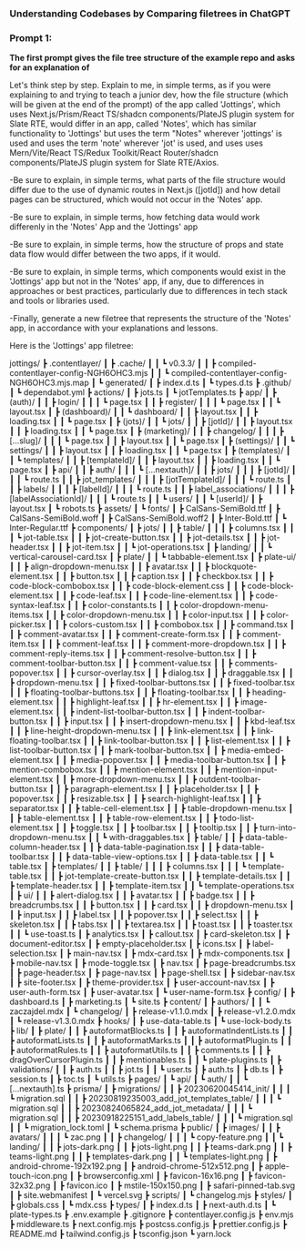 ### Understanding Codebases by Comparing filetrees in ChatGPT

### Prompt 1:

**The first prompt gives the file tree structure of the example repo and asks for an explanation of** 

Let's think step by step. Explain to me, in simple terms, as if you were explaining to and trying to teach a junior dev, how the file structure (which will be given at the end of the prompt) of the app called 'Jottings', which uses Next.js/Prism/React TS/shadcn components/PlateJS plugin system for Slate RTE, would differ in an app, called 'Notes', which has similar functionality to 'Jottings' but uses the term "Notes" wherever 'jottings' is used  and uses the term 'note' wherever 'jot' is used, and uses uses Mern/Vite/React TS/Redux Toolkit/React Router/shadcn components/PlateJS plugin system for Slate RTE/Axios.

-Be sure to explain, in simple terms, what parts of the file structure would differ due to the use of dynamic routes in Next.js ([jotId]) and how detail pages can be structured, which would not occur in the 'Notes' app.

-Be sure to explain, in simple terms, how fetching data would work differenly in the 'Notes' App and the 'Jottings' app

 -Be sure to explain, in simple terms, how the structure of props and state data flow would differ between the two apps, if it would.

-Be sure to explain, in simple terms, which components would exist in the 'Jottings' app but not in the 'Notes' app, if any, due to differences in approaches or best practices, particularly due to differences in tech stack and tools or libraries used.

-Finally, generate a new filetree that represents the structure of the 'Notes' app, in accordance with your explanations and lessons.

Here is the 'Jottings' app filetree:

jottings/
┣ .contentlayer/
┃ ┣ .cache/
┃ ┃ ┗ v0.3.3/
┃ ┃   ┣ compiled-contentlayer-config-NGH6OHC3.mjs
┃ ┃   ┗ compiled-contentlayer-config-NGH6OHC3.mjs.map
┃ ┗ generated/
┃   ┣ index.d.ts
┃   ┗ types.d.ts
┣ .github/
┃ ┗ dependabot.yml
┣ actions/
┃ ┣ jots.ts
┃ ┗ jotTemplates.ts
┣ app/
┃ ┣ (auth)/
┃ ┃ ┣ login/
┃ ┃ ┃ ┗ page.tsx
┃ ┃ ┣ register/
┃ ┃ ┃ ┗ page.tsx
┃ ┃ ┗ layout.tsx
┃ ┣ (dashboard)/
┃ ┃ ┗ dashboard/
┃ ┃   ┣ layout.tsx
┃ ┃   ┣ loading.tsx
┃ ┃   ┗ page.tsx
┃ ┣ (jots)/
┃ ┃ ┗ jots/
┃ ┃   ┣ [jotId]/
┃ ┃   ┣ layout.tsx
┃ ┃   ┣ loading.tsx
┃ ┃   ┗ page.tsx
┃ ┣ (marketing)/
┃ ┃ ┣ changelog/
┃ ┃ ┃ ┣ [...slug]/
┃ ┃ ┃ ┗ page.tsx
┃ ┃ ┣ layout.tsx
┃ ┃ ┗ page.tsx
┃ ┣ (settings)/
┃ ┃ ┗ settings/
┃ ┃   ┣ layout.tsx
┃ ┃   ┣ loading.tsx
┃ ┃   ┗ page.tsx
┃ ┣ (templates)/
┃ ┃ ┗ templates/
┃ ┃   ┣ [templateId]/
┃ ┃   ┣ layout.tsx
┃ ┃   ┣ loading.tsx
┃ ┃   ┗ page.tsx
┃ ┣ api/
┃ ┃ ┣ auth/
┃ ┃ ┃ ┗ [...nextauth]/
┃ ┃ ┣ jots/
┃ ┃ ┃ ┣ [jotId]/
┃ ┃ ┃ ┗ route.ts
┃ ┃ ┣ jot_templates/
┃ ┃ ┃ ┣ [jotTemplateId]/
┃ ┃ ┃ ┗ route.ts
┃ ┃ ┣ labels/
┃ ┃ ┃ ┣ [labelId]/
┃ ┃ ┃ ┗ route.ts
┃ ┃ ┣ label_associations/
┃ ┃ ┃ ┣ [labelAssociationId]/
┃ ┃ ┃ ┗ route.ts
┃ ┃ ┗ users/
┃ ┃   ┗ [userId]/
┃ ┣ layout.tsx
┃ ┗ robots.ts
┣ assets/
┃ ┗ fonts/
┃   ┣ CalSans-SemiBold.ttf
┃   ┣ CalSans-SemiBold.woff
┃   ┣ CalSans-SemiBold.woff2
┃   ┣ Inter-Bold.ttf
┃   ┗ Inter-Regular.ttf
┣ components/
┃ ┣ jots/
┃ ┃ ┣ table/
┃ ┃ ┃ ┣ columns.tsx
┃ ┃ ┃ ┗ jot-table.tsx
┃ ┃ ┣ jot-create-button.tsx
┃ ┃ ┣ jot-details.tsx
┃ ┃ ┣ jot-header.tsx
┃ ┃ ┣ jot-item.tsx
┃ ┃ ┗ jot-operations.tsx
┃ ┣ landing/
┃ ┃ ┗ vertical-carousel-card.tsx
┃ ┣ plate/
┃ ┃ ┗ tabbable-element.tsx
┃ ┣ plate-ui/
┃ ┃ ┣ align-dropdown-menu.tsx
┃ ┃ ┣ avatar.tsx
┃ ┃ ┣ blockquote-element.tsx
┃ ┃ ┣ button.tsx
┃ ┃ ┣ caption.tsx
┃ ┃ ┣ checkbox.tsx
┃ ┃ ┣ code-block-combobox.tsx
┃ ┃ ┣ code-block-element.css
┃ ┃ ┣ code-block-element.tsx
┃ ┃ ┣ code-leaf.tsx
┃ ┃ ┣ code-line-element.tsx
┃ ┃ ┣ code-syntax-leaf.tsx
┃ ┃ ┣ color-constants.ts
┃ ┃ ┣ color-dropdown-menu-items.tsx
┃ ┃ ┣ color-dropdown-menu.tsx
┃ ┃ ┣ color-input.tsx
┃ ┃ ┣ color-picker.tsx
┃ ┃ ┣ colors-custom.tsx
┃ ┃ ┣ combobox.tsx
┃ ┃ ┣ command.tsx
┃ ┃ ┣ comment-avatar.tsx
┃ ┃ ┣ comment-create-form.tsx
┃ ┃ ┣ comment-item.tsx
┃ ┃ ┣ comment-leaf.tsx
┃ ┃ ┣ comment-more-dropdown.tsx
┃ ┃ ┣ comment-reply-items.tsx
┃ ┃ ┣ comment-resolve-button.tsx
┃ ┃ ┣ comment-toolbar-button.tsx
┃ ┃ ┣ comment-value.tsx
┃ ┃ ┣ comments-popover.tsx
┃ ┃ ┣ cursor-overlay.tsx
┃ ┃ ┣ dialog.tsx
┃ ┃ ┣ draggable.tsx
┃ ┃ ┣ dropdown-menu.tsx
┃ ┃ ┣ fixed-toolbar-buttons.tsx
┃ ┃ ┣ fixed-toolbar.tsx
┃ ┃ ┣ floating-toolbar-buttons.tsx
┃ ┃ ┣ floating-toolbar.tsx
┃ ┃ ┣ heading-element.tsx
┃ ┃ ┣ highlight-leaf.tsx
┃ ┃ ┣ hr-element.tsx
┃ ┃ ┣ image-element.tsx
┃ ┃ ┣ indent-list-toolbar-button.tsx
┃ ┃ ┣ indent-toolbar-button.tsx
┃ ┃ ┣ input.tsx
┃ ┃ ┣ insert-dropdown-menu.tsx
┃ ┃ ┣ kbd-leaf.tsx
┃ ┃ ┣ line-height-dropdown-menu.tsx
┃ ┃ ┣ link-element.tsx
┃ ┃ ┣ link-floating-toolbar.tsx
┃ ┃ ┣ link-toolbar-button.tsx
┃ ┃ ┣ list-element.tsx
┃ ┃ ┣ list-toolbar-button.tsx
┃ ┃ ┣ mark-toolbar-button.tsx
┃ ┃ ┣ media-embed-element.tsx
┃ ┃ ┣ media-popover.tsx
┃ ┃ ┣ media-toolbar-button.tsx
┃ ┃ ┣ mention-combobox.tsx
┃ ┃ ┣ mention-element.tsx
┃ ┃ ┣ mention-input-element.tsx
┃ ┃ ┣ more-dropdown-menu.tsx
┃ ┃ ┣ outdent-toolbar-button.tsx
┃ ┃ ┣ paragraph-element.tsx
┃ ┃ ┣ placeholder.tsx
┃ ┃ ┣ popover.tsx
┃ ┃ ┣ resizable.tsx
┃ ┃ ┣ search-highlight-leaf.tsx
┃ ┃ ┣ separator.tsx
┃ ┃ ┣ table-cell-element.tsx
┃ ┃ ┣ table-dropdown-menu.tsx
┃ ┃ ┣ table-element.tsx
┃ ┃ ┣ table-row-element.tsx
┃ ┃ ┣ todo-list-element.tsx
┃ ┃ ┣ toggle.tsx
┃ ┃ ┣ toolbar.tsx
┃ ┃ ┣ tooltip.tsx
┃ ┃ ┣ turn-into-dropdown-menu.tsx
┃ ┃ ┗ with-draggables.tsx
┃ ┣ table/
┃ ┃ ┣ data-table-column-header.tsx
┃ ┃ ┣ data-table-pagination.tsx
┃ ┃ ┣ data-table-toolbar.tsx
┃ ┃ ┣ data-table-view-options.tsx
┃ ┃ ┣ data-table.tsx
┃ ┃ ┗ table.tsx
┃ ┣ templates/
┃ ┃ ┣ table/
┃ ┃ ┃ ┣ columns.tsx
┃ ┃ ┃ ┗ template-table.tsx
┃ ┃ ┣ jot-template-create-button.tsx
┃ ┃ ┣ template-details.tsx
┃ ┃ ┣ template-header.tsx
┃ ┃ ┣ template-item.tsx
┃ ┃ ┗ template-operations.tsx
┃ ┣ ui/
┃ ┃ ┣ alert-dialog.tsx
┃ ┃ ┣ avatar.tsx
┃ ┃ ┣ badge.tsx
┃ ┃ ┣ breadcrumbs.tsx
┃ ┃ ┣ button.tsx
┃ ┃ ┣ card.tsx
┃ ┃ ┣ dropdown-menu.tsx
┃ ┃ ┣ input.tsx
┃ ┃ ┣ label.tsx
┃ ┃ ┣ popover.tsx
┃ ┃ ┣ select.tsx
┃ ┃ ┣ skeleton.tsx
┃ ┃ ┣ tabs.tsx
┃ ┃ ┣ textarea.tsx
┃ ┃ ┣ toast.tsx
┃ ┃ ┣ toaster.tsx
┃ ┃ ┗ use-toast.ts
┃ ┣ analytics.tsx
┃ ┣ callout.tsx
┃ ┣ card-skeleton.tsx
┃ ┣ document-editor.tsx
┃ ┣ empty-placeholder.tsx
┃ ┣ icons.tsx
┃ ┣ label-selection.tsx
┃ ┣ main-nav.tsx
┃ ┣ mdx-card.tsx
┃ ┣ mdx-components.tsx
┃ ┣ mobile-nav.tsx
┃ ┣ mode-toggle.tsx
┃ ┣ nav.tsx
┃ ┣ page-breadcrumbs.tsx
┃ ┣ page-header.tsx
┃ ┣ page-nav.tsx
┃ ┣ page-shell.tsx
┃ ┣ sidebar-nav.tsx
┃ ┣ site-footer.tsx
┃ ┣ theme-provider.tsx
┃ ┣ user-account-nav.tsx
┃ ┣ user-auth-form.tsx
┃ ┣ user-avatar.tsx
┃ ┗ user-name-form.tsx
┣ config/
┃ ┣ dashboard.ts
┃ ┣ marketing.ts
┃ ┗ site.ts
┣ content/
┃ ┣ authors/
┃ ┃ ┗ zaczajdel.mdx
┃ ┗ changelog/
┃   ┣ release-v1.1.0.mdx
┃   ┣ release-v1.2.0.mdx
┃   ┗ release-v1.3.0.mdx
┣ hooks/
┃ ┣ use-data-table.ts
┃ ┗ use-lock-body.ts
┣ lib/
┃ ┣ plate/
┃ ┃ ┣ autoformatBlocks.ts
┃ ┃ ┣ autoformatIndentLists.ts
┃ ┃ ┣ autoformatLists.ts
┃ ┃ ┣ autoformatMarks.ts
┃ ┃ ┣ autoformatPlugin.ts
┃ ┃ ┣ autoformatRules.ts
┃ ┃ ┣ autoformatUtils.ts
┃ ┃ ┣ comments.ts
┃ ┃ ┣ dragOverCursorPlugin.ts
┃ ┃ ┣ mentionables.ts
┃ ┃ ┗ plate-plugins.ts
┃ ┣ validations/
┃ ┃ ┣ auth.ts
┃ ┃ ┣ jot.ts
┃ ┃ ┗ user.ts
┃ ┣ auth.ts
┃ ┣ db.ts
┃ ┣ session.ts
┃ ┣ toc.ts
┃ ┗ utils.ts
┣ pages/
┃ ┗ api/
┃   ┗ auth/
┃ ┃   ┗ [...nextauth].ts
┣ prisma/
┃ ┣ migrations/
┃ ┃ ┣ 20230620045414_init/
┃ ┃ ┃ ┗ migration.sql
┃ ┃ ┣ 20230819235003_add_jot_templates_table/
┃ ┃ ┃ ┗ migration.sql
┃ ┃ ┣ 20230824065824_add_jot_metadata/
┃ ┃ ┃ ┗ migration.sql
┃ ┃ ┣ 20230918225151_add_labels_table/
┃ ┃ ┃ ┗ migration.sql
┃ ┃ ┗ migration_lock.toml
┃ ┗ schema.prisma
┣ public/
┃ ┣ images/
┃ ┃ ┣ avatars/
┃ ┃ ┃ ┗ zac.png
┃ ┃ ┣ changelog/
┃ ┃ ┃ ┗ copy-feature.png
┃ ┃ ┗ landing/
┃ ┃   ┣ jots-dark.png
┃ ┃   ┣ jots-light.png
┃ ┃   ┣ teams-dark.png
┃ ┃   ┣ teams-light.png
┃ ┃   ┣ templates-dark.png
┃ ┃   ┗ templates-light.png
┃ ┣ android-chrome-192x192.png
┃ ┣ android-chrome-512x512.png
┃ ┣ apple-touch-icon.png
┃ ┣ browserconfig.xml
┃ ┣ favicon-16x16.png
┃ ┣ favicon-32x32.png
┃ ┣ favicon.ico
┃ ┣ mstile-150x150.png
┃ ┣ safari-pinned-tab.svg
┃ ┣ site.webmanifest
┃ ┗ vercel.svg
┣ scripts/
┃ ┗ changelog.mjs
┣ styles/
┃ ┣ globals.css
┃ ┗ mdx.css
┣ types/
┃ ┣ index.d.ts
┃ ┣ next-auth.d.ts
┃ ┗ plate-types.ts
┣ .env.example
┣ .gitignore
┣ contentlayer.config.js
┣ env.mjs
┣ middleware.ts
┣ next.config.mjs
┣ postcss.config.js
┣ prettier.config.js
┣ README.md
┣ tailwind.config.js
┣ tsconfig.json
┗ yarn.lock
